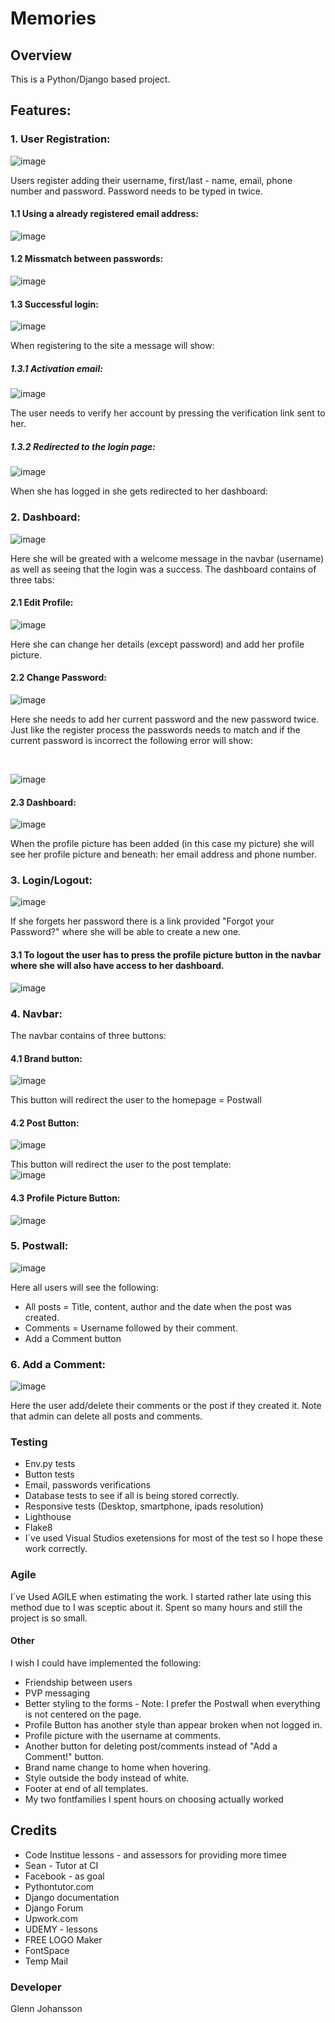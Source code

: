 # Memories

## Overview

This is a Python/Django based project. 

## Features:

### 1. User Registration:

![image](https://github.com/GlennJohansson85/p4-blog/assets/139962883/af382a25-2f43-4368-84f8-72776b4932e6)

Users register adding their username, first/last - name, email, phone number and password. Password needs to be typed in twice.

#### 1.1 Using a already registered email address:
![image](https://github.com/GlennJohansson85/p4-blog/assets/139962883/b20c0e60-6de9-4a75-8bc0-110e742d3b9e)

#### 1.2 Missmatch between passwords:
![image](https://github.com/GlennJohansson85/p4-blog/assets/139962883/f6acd8fb-ee14-41ff-8389-d798221294fb)

#### 1.3 Successful login:
![image](https://github.com/GlennJohansson85/p4-blog/assets/139962883/18f85c67-ed59-4cce-a3a0-cbd6dbe68c06)

When registering to the site a message will show:

##### 1.3.1 Activation email:
![image](https://github.com/GlennJohansson85/p4-blog/assets/139962883/35bc7c4c-4334-4951-8da8-3121e2070bd4)

The user needs to verify her account by pressing the verification link sent to her.

##### 1.3.2 Redirected to the login page:
![image](https://github.com/GlennJohansson85/p4-blog/assets/139962883/337e88e7-3540-4c11-b227-32ef02b1d9cb)

When she has logged in she gets redirected to her dashboard:

### 2. Dashboard:
![image](https://github.com/GlennJohansson85/p4-blog/assets/139962883/75a459f8-3ee9-4b73-8acc-54414735c246)

Here she will be greated with a welcome message in the navbar (username) as well as seeing that the login was a success. The dashboard contains of three tabs:

#### 2.1 Edit Profile:
![image](https://github.com/GlennJohansson85/p4-blog/assets/139962883/f2851fa6-1221-4ad4-ba2c-c2d7a8a4e99d)

Here she can change her details (except password) and add her profile picture. 

#### 2.2 Change Password:
![image](https://github.com/GlennJohansson85/p4-blog/assets/139962883/37d2bfe1-0c4c-41a5-978e-6f780f3a09cd)

Here she needs to add her current password and the new password twice. Just like the register process the passwords needs to match and if the current password is incorrect the following error will show:

<br>

![image](https://github.com/GlennJohansson85/p4-blog/assets/139962883/d28ddbff-9a61-4f19-8e45-a2334bb4dbea)

#### 2.3 Dashboard:
![image](https://github.com/GlennJohansson85/p4-blog/assets/139962883/a8788a39-550b-4f29-be90-63af1629462d)

When the profile picture has been added (in this case my picture) she will see her profile picture and beneath: her email address and phone number. 
  
### 3. Login/Logout:
![image](https://github.com/GlennJohansson85/p4-blog/assets/139962883/18808cd6-1bec-460d-88e2-a9e03d0d1255)

If she forgets her password there is a link provided "Forgot your Password?" where she will be able to create a new one.

#### 3.1 To logout the user has to press the profile picture button in the navbar where she will also have access to her dashboard. 
![image](https://github.com/GlennJohansson85/p4-blog/assets/139962883/26bc3847-0dd6-4627-987d-7086f4736994)

### 4. Navbar:

The navbar contains of three buttons: 

#### 4.1 Brand button: 
![image](https://github.com/GlennJohansson85/p4-blog/assets/139962883/f46b2772-2a41-4759-b3f9-c727f8a552e3)

This button will redirect the user to the homepage = Postwall

#### 4.2 Post Button:
![image](https://github.com/GlennJohansson85/p4-blog/assets/139962883/0fe64987-3424-4607-96cd-62752b77c167)

This button will redirect the user to the post template:
<br>
![image](https://github.com/GlennJohansson85/p4-blog/assets/139962883/b373e0c1-9eed-4e94-9e82-0dd630c5e72b)

#### 4.3 Profile Picture Button:
![image](https://github.com/GlennJohansson85/p4-blog/assets/139962883/bb315b7f-dd81-44da-b094-0f3771a81f4c)

### 5. Postwall:
![image](https://github.com/GlennJohansson85/p4-blog/assets/139962883/72c2ee76-aef1-46c1-ab6f-9c6325dac477)

Here all users will see the following:

* All posts = Title, content, author and the date when the post was created. 
* Comments = Username followed by their comment. 
* Add a Comment button
  
### 6. Add a Comment:
![image](https://github.com/GlennJohansson85/p4-blog/assets/139962883/bfc4ff27-eed4-4285-aae4-47ca3d4fb458)

Here the user add/delete their comments or the post if they created it. Note that admin can delete all posts and comments. 

### Testing
* Env.py tests
* Button tests
* Email, passwords verifications
* Database tests to see if all is being stored correctly.
* Responsive tests (Desktop, smartphone, ipads resolution)
* Lighthouse
* Flake8
* I´ve used Visual Studios exetensions for most of the test so I hope these work correctly. 

### Agile
I´ve Used AGILE when estimating the work. I started rather late using this method due to I was sceptic about it. Spent so many hours and still the project is so small. 

#### Other
I wish I could have implemented the following: 

* Friendship between users
* PVP messaging
* Better styling to the forms - Note: I prefer the Postwall when everything is not centered on the page.
* Profile Button has another style than appear broken when not logged in.
* Profile picture with the username at comments.
* Another button for deleting post/comments instead of "Add a Comment!" button.
* Brand name change to home when hovering.
* Style outside the body instead of white.
* Footer at end of all templates.
* My two fontfamilies I spent hours on choosing actually worked

## Credits
- Code Institue lessons - and assessors for providing more timee
- Sean - Tutor at CI
- Facebook - as goal
- Pythontutor.com
- Django documentation
- Django Forum
- Upwork.com
- UDEMY - lessons
- FREE LOGO Maker
- FontSpace
- Temp Mail


### Developer
Glenn Johansson
